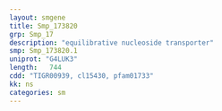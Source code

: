```yaml
---
layout: smgene
title: Smp_173820
grp: Smp_17
description: "equilibrative nucleoside transporter"
smp: Smp_173820.1
uniprot: "G4LUK3"
length:   744
cdd: "TIGR00939, cl15430, pfam01733"
kk: ns
categories: sm
---
```

